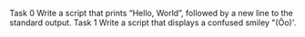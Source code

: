 Task 0 Write a script that prints “Hello, World”, followed by a new line to the standard output.
Task 1 Write a script that displays a confused smiley "(Ôo)'.
